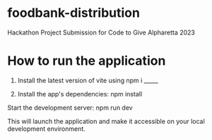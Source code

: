 # foodbank-distribution
Hackathon Project Submission for Code to Give Alpharetta 2023

# How to run the application

1. Install the latest version of vite using npm i _____

2. Install the app's dependencies: npm install

Start the development server: npm run dev

This will launch the application and make it accessible on your local development environment.
